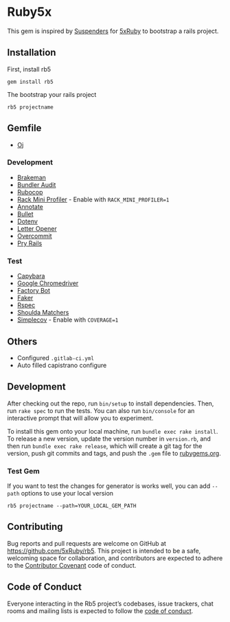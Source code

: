 Ruby5x
===

This gem is inspired by [Suspenders](https://github.com/thoughtbot/suspenders) for [5xRuby](https://5xruby.tw) to bootstrap a rails project.

## Installation

First, install rb5

```
gem install rb5
```

The bootstrap your rails project

```
rb5 projectname
```

## Gemfile

* [Oj](http://www.ohler.com/oj/)

### Development

* [Brakeman](https://github.com/presidentbeef/brakeman)
* [Bundler Audit](https://github.com/rubysec/bundler-audit)
* [Rubocop](https://github.com/bbatsov/rubocop)
* [Rack Mini Profiler](https://github.com/MiniProfiler/rack-mini-profiler) - Enable with `RACK_MINI_PROFILER=1`
* [Annotate](https://github.com/ctran/annotate_models)
* [Bullet](https://github.com/flyerhzm/bullet)
* [Dotenv](https://github.com/bkeepers/dotenv)
* [Letter Opener](https://github.com/ryanb/letter_opener)
* [Overcommit](https://github.com/brigade/overcommit)
* [Pry Rails](https://github.com/rweng/pry-rails)

### Test

* [Capybara](https://github.com/jnicklas/capybara)
* [Google Chromedriver](https://sites.google.com/a/chromium.org/chromedriver/home)
* [Factory Bot](https://github.com/thoughtbot/factory_bot)
* [Faker](https://github.com/stympy/faker)
* [Rspec](https://github.com/rspec/rspec)
* [Shoulda Matchers](https://github.com/thoughtbot/shoulda-matchers)
* [Simplecov](https://github.com/colszowka/simplecov) - Enable with `COVERAGE=1`

## Others

* Configured `.gitlab-ci.yml`
* Auto filled capistrano configure

## Development

After checking out the repo, run `bin/setup` to install dependencies. Then, run `rake spec` to run the tests. You can also run `bin/console` for an interactive prompt that will allow you to experiment.

To install this gem onto your local machine, run `bundle exec rake install`. To release a new version, update the version number in `version.rb`, and then run `bundle exec rake release`, which will create a git tag for the version, push git commits and tags, and push the `.gem` file to [rubygems.org](https://rubygems.org).

### Test Gem

If you want to test the changes for generator is works well, you can add `--path` options to use your local version

```
rb5 projectname --path=YOUR_LOCAL_GEM_PATH
```

## Contributing

Bug reports and pull requests are welcome on GitHub at https://github.com/5xRuby/rb5. This project is intended to be a safe, welcoming space for collaboration, and contributors are expected to adhere to the [Contributor Covenant](http://contributor-covenant.org) code of conduct.

## Code of Conduct

Everyone interacting in the Rb5 project’s codebases, issue trackers, chat rooms and mailing lists is expected to follow the [code of conduct](https://github.com/5xRuby/rb5/blob/master/CODE_OF_CONDUCT.md).
